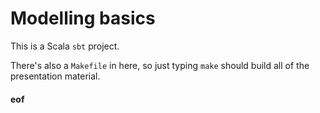 # Modelling basics

This is a Scala `sbt` project.

There's also a `Makefile` in here, so just typing `make` should build all of the presentation material.




#### eof

